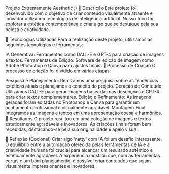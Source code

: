 Projeto Extremamente Aesthetic ;)
📒 Descrição
Este projeto foi desenvolvido com o objetivo de criar conteúdo visualmente atraente e inovador utilizando tecnologias de inteligência artificial. Nosso foco foi explorar a estética contemporânea e criar algo que se destaque pela sua beleza e criatividade.

🤖 Tecnologias Utilizadas
Para a realização deste projeto, utilizamos as seguintes tecnologias e ferramentas:

IA Generativa: Ferramentas como DALL-E e GPT-4 para criação de imagens e textos.
Ferramentas de Edição: Software de edição de imagem como Adobe Photoshop e Canva para ajustes finais.
🧐 Processo de Criação
O processo de criação foi dividido em várias etapas:

Pesquisa e Planejamento: Realizamos uma pesquisa sobre as tendências estéticas atuais e planejamos o conceito do projeto.
Geração de Conteúdo: Utilizamos DALL-E para gerar imagens baseadas nas descrições e GPT-4 para criar textos complementares.
Edição e Refinamento: As imagens geradas foram editadas no Photoshop e Canva para garantir um acabamento profissional e visualmente agradável.
Montagem Final: Integramos as imagens e textos em uma apresentação coesa e harmônica.
🚀 Resultados
O projeto resultou em uma coleção de imagens e textos esteticamente agradáveis e inovadores. As criações finais foram bem recebidas, destacando-se pela sua originalidade e apelo visual.

💭 Reflexão (Opcional)
Criar algo 'natty' com IA foi um desafio interessante. O equilíbrio entre a automação oferecida pelas ferramentas de IA e a criatividade humana foi crucial para alcançar um resultado autêntico e esteticamente agradável. A experiência mostrou que, com as ferramentas certas e um bom planejamento, é possível criar conteúdos que sejam visualmente impressionantes e inovadores.






